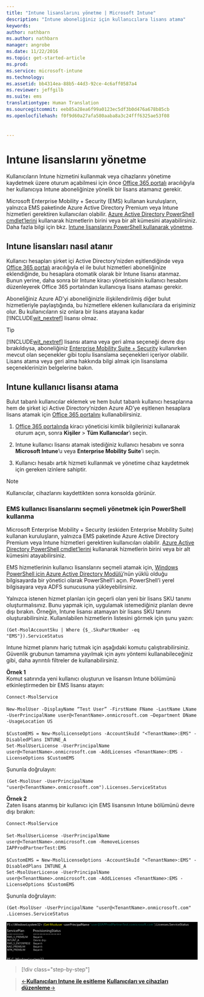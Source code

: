 ```yaml
---
title: "Intune lisanslarını yönetme | Microsoft Intune"
description: "Intune aboneliğiniz için kullanıcılara lisans atama"
keywords: 
author: nathbarn
ms.author: nathbarn
manager: angrobe
ms.date: 11/22/2016
ms.topic: get-started-article
ms.prod: 
ms.service: microsoft-intune
ms.technology: 
ms.assetid: bb4314ea-88b5-44d3-92ce-4c6aff0587a4
ms.reviewer: jeffgilb
ms.suite: ems
translationtype: Human Translation
ms.sourcegitcommit: eeb85a28ea6f99a0123ec5df3b0d476a678b85cb
ms.openlocfilehash: f0f9d60a27afa580aaba8a3c24fff6325ae53f08


---
```


# <a name="manage-intune-licenses"></a>Intune lisanslarını yönetme
Kullanıcıların Intune hizmetini kullanmak veya cihazlarını yönetime kaydetmek üzere oturum açabilmesi için önce [Office 365 portalı](http://go.microsoft.com/fwlink/p/?LinkId=698854) aracılığıyla her kullanıcıya Intune aboneliğinize yönelik bir lisans atamanız gerekir.

Microsoft Enterprise Mobility + Security (EMS) kullanan kuruluşların, yalnızca EMS paketinde Azure Active Directory Premium veya Intune hizmetleri gerektiren kullanıcıları olabilir. [Azure Active Directory PowerShell cmdlet’lerini](https://msdn.microsoft.com/library/jj151815.aspx) kullanarak hizmetlerin birini veya bir alt kümesini atayabilirsiniz. Daha fazla bilgi için bkz. [Intune lisanslarını PowerShell kullanarak yönetme](start-with-a-paid-subscription-to-microsoft-intune-step-4-posh.md).

## <a name="how-intune-licenses-are-assigned"></a>Intune lisansları nasıl atanır
Kullanıcı hesapları şirket içi Active Directory’nizden eşitlendiğinde veya [Office 365 portalı](http://go.microsoft.com/fwlink/p/?LinkId=698854) aracılığıyla el ile bulut hizmetleri aboneliğinize eklendiğinde, bu hesaplara otomatik olarak bir Intune lisansı atanmaz. Bunun yerine, daha sonra bir Intune kiracı yöneticisinin kullanıcı hesabını düzenleyerek Office 365 portalından kullanıcıya lisans ataması gerekir.

Aboneliğiniz Azure AD'yi aboneliğinizle ilişkilendirilmiş diğer bulut hizmetleriyle paylaştığında, bu hizmetlere eklenen kullanıcılara da erişiminiz olur. Bu kullanıcıların siz onlara bir lisans atayana kadar [!INCLUDE[wit_nextref](../includes/wit_nextref_md.md)] lisansı olmaz.

> [!TIP]
> [!INCLUDE[wit_nextref](../includes/wit_nextref_md.md)] lisansı atama veya geri alma seçeneği devre dışı bırakıldıysa, aboneliğiniz [Enterprise Mobility Suite + Security](https://www.microsoft.com/en-us/server-cloud/enterprise-mobility/overview.aspx) kullanırken mevcut olan seçenekler gibi toplu lisanslama seçenekleri içeriyor olabilir. Lisans atama veya geri alma hakkında bilgi almak için lisanslama seçeneklerinizin belgelerine bakın.

## <a name="assign-an-intune-user-license"></a>Intune kullanıcı lisansı atama

Bulut tabanlı kullanıcılar eklemek ve hem bulut tabanlı kullanıcı hesaplarına hem de şirket içi Active Directory’nizden Azure AD’ye eşitlenen hesaplara lisans atamak için [Office 365 portalını](http://go.microsoft.com/fwlink/p/?LinkId=698854) kullanabilirsiniz.

1.  [Office 365 portalında](http://go.microsoft.com/fwlink/p/?LinkId=698854) kiracı yöneticisi kimlik bilgilerinizi kullanarak oturum açın, sonra **Kişiler** > **Tüm Kullanıcılar**’ı seçin.

2.  Intune kullanıcı lisansı atamak istediğiniz kullanıcı hesabını ve sonra **Microsoft Intune**’u veya **Enterprise Mobility Suite**’i seçin.

3.  Kullanıcı hesabı artık hizmeti kullanmak ve yönetime cihaz kaydetmek için gereken izinlere sahiptir.

> [!NOTE]
> Kullanıcılar, cihazlarını kaydettikten sonra konsolda görünür.

### <a name="use-powershell-to-selectively-manage-ems-user-licenses"></a>EMS kullanıcı lisanslarını seçmeli yönetmek için PowerShell kullanma
Microsoft Enterprise Mobility + Security (eskiden Enterprise Mobility Suite) kullanan kuruluşların, yalnızca EMS paketinde Azure Active Directory Premium veya Intune hizmetleri gerektiren kullanıcıları olabilir. [Azure Active Directory PowerShell cmdlet’lerini](https://msdn.microsoft.com/library/jj151815.aspx) kullanarak hizmetlerin birini veya bir alt kümesini atayabilirsiniz.

EMS hizmetlerinin kullanıcı lisanslarını seçmeli atamak için, [Windows PowerShell için Azure Active Directory Modülü](https://msdn.microsoft.com/library/jj151815.aspx#bkmk_installmodule)’nün yüklü olduğu bilgisayarda bir yönetici olarak PowerShell’i açın. PowerShell’i yerel bilgisayara veya ADFS sunucusuna yükleyebilirsiniz.

Yalnızca istenen hizmet planları için geçerli olan yeni bir lisans SKU tanımı oluşturmalısınız. Bunu yapmak için, uygulamak istemediğiniz planları devre dışı bırakın. Örneğin, Intune lisansı atamayan bir lisans SKU tanımı oluşturabilirsiniz. Kullanılabilen hizmetlerin listesini görmek için şunu yazın:

    (Get-MsolAccountSku | Where {$_.SkuPartNumber -eq "EMS"}).ServiceStatus

Intune hizmet planını hariç tutmak için aşağıdaki komutu çalıştırabilirsiniz. Güvenlik grubunun tamamına yayılmak için aynı yöntemi kullanabileceğiniz gibi, daha ayrıntılı filtreler de kullanabilirsiniz.

**Örnek 1**<br>
Komut satırında yeni kullanıcı oluşturun ve lisansın Intune bölümünü etkinleştirmeden bir EMS lisansı atayın:

    Connect-MsolService

    New-MsolUser -DisplayName “Test User” -FirstName FName -LastName LName -UserPrincipalName user@<TenantName>.onmicrosoft.com –Department DName -UsageLocation US

    $CustomEMS = New-MsolLicenseOptions -AccountSkuId "<TenantName>:EMS" -DisabledPlans INTUNE_A
    Set-MsolUserLicense -UserPrincipalName user@<TenantName>.onmicrosoft.com -AddLicenses <TenantName>:EMS -LicenseOptions $CustomEMS


Şununla doğrulayın:

    (Get-MsolUser -UserPrincipalName "user@<TenantName>.onmicrosoft.com").Licenses.ServiceStatus

**Örnek 2**<br>
Zaten lisans atanmış bir kullanıcı için EMS lisansının Intune bölümünü devre dışı bırakın:

    Connect-MsolService

    Set-MsolUserLicense -UserPrincipalName user@<TenantName>.onmicrosoft.com -RemoveLicenses IAPProdPartnerTest:EMS

    $CustomEMS = New-MsolLicenseOptions -AccountSkuId "<TenantName>:EMS" -DisabledPlans INTUNE_A
    Set-MsolUserLicense -UserPrincipalName user@<TenantName>.onmicrosoft.com -AddLicenses <TenantName>:EMS -LicenseOptions $CustomEMS

Şununla doğrulayın:

    (Get-MsolUser -UserPrincipalName "user@<TenantName>.onmicrosoft.com" .Licenses.ServiceStatus

![PoSH-AddLic-Verify](./media/posh-addlic-verify.png)

>[!div class="step-by-step"]

>[&larr;**Kullanıcıları Intune ile eşitleme**](.\start-with-a-paid-subscription-to-microsoft-intune-step-2.md) [**Kullanıcıları ve cihazları düzenleme**&rarr;](.\start-with-a-paid-subscription-to-microsoft-intune-step-5.md)  



<!--HONumber=Dec16_HO2-->


